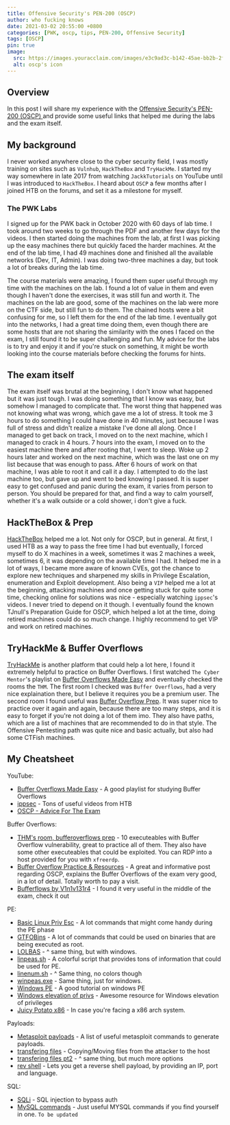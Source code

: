 ```yaml
---
title: Offensive Security's PEN-200 (OSCP) 
author: who fucking knows 
date: 2021-03-02 20:55:00 +0800
categories: [PWK, oscp, tips, PEN-200, Offensive Security]
tags: [OSCP]
pin: true
image:
  src: https://images.youracclaim.com/images/e3c9ad3c-b142-45ae-bb2b-2f19ff2b742a/linkedin_thumb_PWK-OSCP-badge.png
  alt: oscp's icon
---
```

## Overview

In this post I will share my experience with the [Offensive Security's PEN-200 (OSCP) ](https://www.offensive-security.com/pwk-oscp/) and provide some useful links that helped me during the labs and the exam itself. 

## My background

I never worked anywhere close to the cyber security field, I was mostly training on sites such as ``Vulnhub``, ``HackTheBox`` and ``TryHackMe``. I started my way somewhere in late 2017 from watching ``JackkTutorials`` on YouTube until I was introduced to ```HackTheBox```. I heard about ``OSCP`` a few months after I joined HTB on the forums, and set it as a milestone for myself.

### The PWK Labs

I signed up for the PWK back in October 2020 with 60 days of lab time. I took around two weeks to go through the PDF and another few days for the videos. I then started doing the machines from the lab, at first I was picking up the easy machines there but quickly faced the harder machines. At the end of the lab time, I had 49 machines done and finished all the available networks (Dev, IT, Admin). I was doing two-three machines a day, but took a lot of breaks during the lab time.

The course materials were amazing, I found them super useful through my time with the machines on the lab. I found a lot of value in them and even though I haven't done the exercises, it was still fun and worth it. 
The machines on the lab are good, some of the machines on the lab were more on the CTF side, but still fun to do them. The chained hosts were a bit confusing for me, so I left them for the end of the lab time. I eventually got into the networks, I had a great time doing them, even though there are some hosts that are not sharing the similarity with the ones I faced on the exam, I still found it to be super challenging and fun. My advice for the labs is to try and enjoy it and if you're stuck on something, it might be worth looking into the course materials before checking the forums for hints.
## The exam itself 

The exam itself was brutal at the beginning, I don't know what happened but it was just tough. I was doing something that I know was easy, but somehow I managed to complicate that. The worst thing that happened was not knowing what was wrong, which gave me a lot of stress. It took me 3 hours to do something I could have done in 40 minutes, just because I was full of stress and didn't realize a mistake I've done all along. Once I managed to get back on track, I moved on to the next machine, which I managed to crack in 4 hours. 7 hours into the exam, I moved on to the easiest machine there and after rooting that, I went to sleep. Woke up 2 hours later and worked on the next machine, which was the last one on my list because that was enough to pass. After 6 hours of work on that machine, I was able to root it and call it a day. I attempted to do the last machine too, but gave up and went to bed knowing I passed. It is super easy to get confused and panic during the exam, it varies from person to person. You should be prepared for that, and find a way to calm yourself, whether it's a walk outside or a cold shower, i don't give a fuck.

## HackTheBox & Prep 
[HackTheBox](https://hackthebox.eu) helped me a lot. Not only for OSCP, but in general. At first, I used HTB as a way to pass the free time I had but eventually, I forced myself to do X machines in a week, sometimes it was 2 machines a week, sometimes 6, it was depending on the available time I had. It helped me in a lot of ways, I became more aware of known CVEs, got the chance to explore new techniques and sharpened my skills in Privilege Escalation, enumeration and Exploit development. Also being a ``VIP`` helped me a lot at the beginning, attacking machines and once getting stuck for quite some time, checking online for solutions was nice - especially watching ``ippsec``'s videos. I never tried to depend on it though. I eventually found the known TJnull's Preparation Guide for OSCP, which helped a lot at the time, doing retired machines could do so much change. I highly recommend to get VIP and work on retired machines.

## TryHackMe & Buffer Overflows
[TryHackMe](https://tryhackme.com/) is another platform that could help a lot here, I found it extremely helpful to practice on Buffer Overflows. I first watched ``The Cyber Mentor``'s playlist on [Buffer Overflows Made Easy](https://www.youtube.com/watch?v=qSnPayW6F7U&list=PLLKT__MCUeix3O0DPbmuaRuR_4Hxo4m3G) and eventually checked the rooms the ``THM``. The first room I checked was ``Buffer Overflows``, had a very nice explaination there, but I believe it requires you be a premium user. The second room I found useful was [Buffer Overflow Prep](https://tryhackme.com/room/bufferoverflowprep). It was super nice to practice over it again and again, because there are too many steps, and it is easy to forget if you're not doing a lot of them imo. They also have paths, which are a list of machines that are recommended to do in that style. The Offensive Pentesting path was quite nice and basic actually, but also had some CTFish machines.

## My Cheatsheet

YouTube: 
- [Buffer Overflows Made Easy](https://www.youtube.com/watch?v=qSnPayW6F7U&list=PLLKT__MCUeix3O0DPbmuaRuR_4Hxo4m3G) - A good playlist for studying Buffer Overflows
- [ippsec](https://www.youtube.com/channel/UCa6eh7gCkpPo5XXUDfygQQA) - Tons of useful videos from HTB
- [OSCP - Advice For The Exam](https://www.youtube.com/watch?v=nzAMZvEC_Xc) 

Buffer Overflows:
- [THM's room, bufferoverflows prep](https://tryhackme.com/room/bufferoverflowprep) - 10 executeables with Buffer Overflow vulnerability, great to practice all of them. They also have some other executeables that could be exploited. You can RDP into a host provided for you with ``xfreerdp``.
- [Buffer Overflow Practice & Resources](https://defarbs.com/oscp-review/) - A great and informative post regarding OSCP, explains the Buffer Overflows of the exam very good, in a lot of detail. Totally worth to pay a visit.
- [Bufferflows by V1n1v131r4](https://github.com/V1n1v131r4/OSCP-Buffer-Overflow) - I found it very useful in the middle of the exam, check it out

PE:
- [Basic Linux Priv Esc](https://blog.g0tmi1k.com/2011/08/basic-linux-privilege-escalation/) - A lot commands that might come handy during the PE phase
- [GTFOBins](https://gtfobins.github.io/) - A lot of commands that could be used on binaries that are being executed as root. 
- [LOLBAS](https://lolbas-project.github.io/#) - ^ same thing, but with windows.
- [linpeas.sh](https://github.com/carlospolop/privilege-escalation-awesome-scripts-suite/tree/master/linPEAS) - A colorful script that provides tons of information that could be used for PE.
- [linenum.sh](https://github.com/rebootuser/LinEnum) - ^ Same thing, no colors though
- [winpeas.exe](https://github.com/carlospolop/privilege-escalation-awesome-scripts-suite/tree/master/winPEAS) - Same thing, just for windows.
- [Windows PE](http://www.fuzzysecurity.com/tutorials/16.html) - A good tutorial on windows PE
- [Windows elevation of privs](https://guif.re/windowseop) - Awesome resource for Windows elevation of privileges 
- [Juicy Potato x86](https://github.com/ivanitlearning/Juicy-Potato-x86) - In case you're facing a x86 arch system.

Payloads: 
- [Metasploit payloads](https://netsec.ws/?p=331) - A list of useful metasploit commands to generate payloads.
- [transfering files](https://forum.hackthebox.eu/discussion/3172/how-to-copy-the-payload-to-target-machine) - Copying/Moving files from the attacker to the host
- [transfering files pt2](https://medium.com/@PenTest_duck/almost-all-the-ways-to-file-transfer-1bd6bf710d65) - ^ same thing, but much more options
- [rev shell](https://github.com/dplastico/revshell) - Lets you get a reverse shell payload, by providing an IP, port and language. 

SQL:
- [SQLi](https://portswigger.net/support/using-sql-injection-to-bypass-authentication) - SQL injection to bypass auth
- [MySQL commands](http://g2pc1.bu.edu/~qzpeng/manual/MySQL%20Commands.htm) - Just useful MYSQL commands if you find yourself in one.
`` To be updated ``

